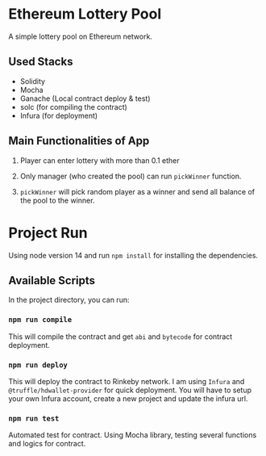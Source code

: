# Ethereum Lottery Pool

A simple lottery pool on Ethereum network.

## Used Stacks

- Solidity
- Mocha
- Ganache (Local contract deploy & test)
- solc (for compiling the contract)
- Infura (for deployment)

## Main Functionalities of App

1. Player can enter lottery with more than 0.1 ether

2. Only manager (who created the pool) can run `pickWinner` function.

3. `pickWinner` will pick random player as a winner and send all balance of the pool to the winner.

# Project Run

Using node version 14 and run `npm install` for installing the dependencies.

## Available Scripts

In the project directory, you can run:

### `npm run compile`

This will compile the contract and get `abi` and `bytecode` for contract deployment.

### `npm run deploy`

This will deploy the contract to Rinkeby network.
I am using `Infura` and `@truffle/hdwallet-provider` for quick deployment.
You will have to setup your own Infura account, create a new project and update the infura url.

### `npm run test`

Automated test for contract. Using Mocha library, testing several functions and logics for contract.
